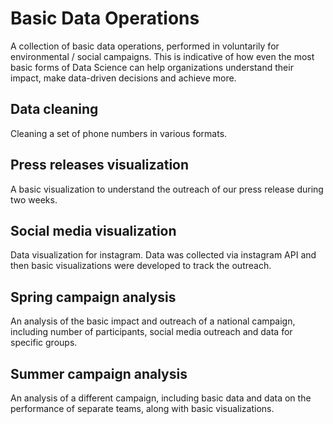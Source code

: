 # Basic Data Operations

A collection of basic data operations, performed in voluntarily for environmental / social campaigns. This is indicative of how even the most basic forms of Data Science can help organizations understand their impact, make data-driven decisions and achieve more.

## Data cleaning
Cleaning a set of phone numbers in various formats.

## Press releases visualization
A basic visualization to understand the outreach of our press release during two weeks.

## Social media visualization
Data visualization for instagram. Data was collected via instagram API and then basic visualizations were developed to track the outreach.

## Spring campaign analysis
An analysis of the basic impact and outreach of a national campaign, including number of participants, social media outreach and data for specific groups.

## Summer campaign analysis
An analysis of a different campaign, including basic data and data on the performance of separate teams, along with basic visualizations.